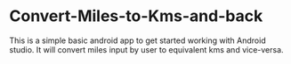 # Convert-Miles-to-Kms-and-back
This is a simple basic android app to get started working with Android studio. It will convert miles input by user to equivalent kms and vice-versa.
